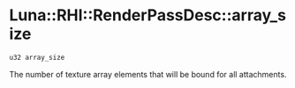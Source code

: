# Luna::RHI::RenderPassDesc::array_size

```c++
u32 array_size
```

The number of texture array elements that will be bound for all attachments. 

